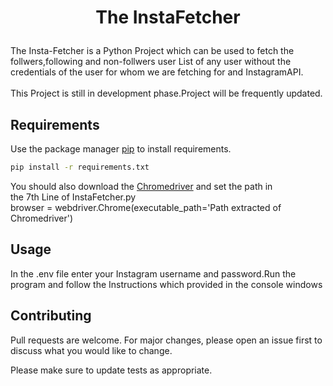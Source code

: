 # <p align = "center">The InstaFetcher</p>

The Insta-Fetcher is a Python Project which can be used to fetch the follwers,following and non-follwers user List of any user without the credentials of the user for whom we are fetching for and InstagramAPI.<br><br>This Project is still in development phase.Project will be frequently updated.

## Requirements

Use the package manager [pip](https://pip.pypa.io/en/stable/) to install requirements.

```bash
pip install -r requirements.txt
```
You should also download the [Chromedriver](https://sites.google.com/a/chromium.org/chromedriver/downloads) and set the path in <br> the 7th Line of InstaFetcher.py <br>browser = webdriver.Chrome(executable_path='Path extracted of Chromedriver')

## Usage
In the .env file enter your Instagram username and password.Run the program and follow the Instructions which provided in the console windows

## Contributing
Pull requests are welcome. For major changes, please open an issue first to discuss what you would like to change.

Please make sure to update tests as appropriate.
